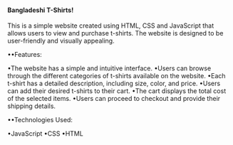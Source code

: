 #### Bangladeshi T-Shirts!

This is a simple website created using HTML, CSS and JavaScript that allows users to view and purchase t-shirts. The website is designed to be user-friendly and visually appealing.


••Features:





•The website has a simple and intuitive interface.
•Users can browse through the different categories of t-shirts available on the website.
•Each t-shirt has a detailed description, including size, color, and price.
•Users can add their desired t-shirts to their cart.
•The cart displays the total cost of the selected items.
•Users can proceed to checkout and provide their shipping details.


••Technologies Used:








•JavaScript
•CSS
•HTML
